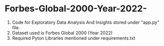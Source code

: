 # Forbes-Global-2000-Year-2022-
1. Code for Exploratory Data Analysis And Insights stored under "app.py" file.
2. Dataset used is Forbes Global 2000 (Year 2022)
3. Required Pyton Libraries mentioned under requirements.txt
